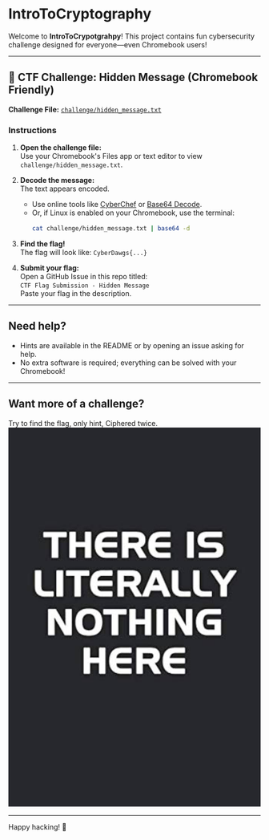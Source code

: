 # IntroToCryptography

Welcome to **IntroToCrypotgrahpy**! This project contains fun cybersecurity challenge designed for everyone—even Chromebook users!

---

## 📖 CTF Challenge: Hidden Message (Chromebook Friendly)

**Challenge File:** [`challenge/hidden_message.txt`](challenge/hidden_message.txt)

### Instructions

1. **Open the challenge file:**  
   Use your Chromebook's Files app or text editor to view `challenge/hidden_message.txt`.

2. **Decode the message:**  
   The text appears encoded.
   - Use online tools like [CyberChef](https://gchq.github.io/CyberChef/) or [Base64 Decode](https://www.base64decode.org/).
   - Or, if Linux is enabled on your Chromebook, use the terminal:
     ```sh
     cat challenge/hidden_message.txt | base64 -d
     ```

3. **Find the flag!**  
   The flag will look like: `CyberDawgs{...}`

4. **Submit your flag:**  
   Open a GitHub Issue in this repo titled:  
   `CTF Flag Submission - Hidden Message`  
   Paste your flag in the description.

---

## Need help?

- Hints are available in the README or by opening an issue asking for help.
- No extra software is required; everything can be solved with your Chromebook!

---

## Want more of a challenge?
Try to find the flag,
only hint,
Ciphered twice.
![Find Flag here](challenge/CTF.jpg)



---

Happy hacking! 🚀
